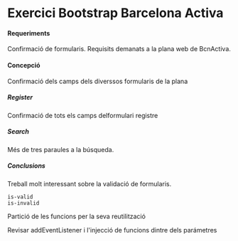 # Exercici Bootstrap Barcelona Activa

#### Requeriments

Confirmaci&oacute; de formularis. Requisits demanats a la plana web de BcnActiva.

#### Concepció

Confirmaci&oacute; dels camps dels diverssos formularis de la plana

##### Register

Confirmaci&oacute; de tots els camps delformulari registre

##### Search

M&eacute;s de tres paraules a la b&uacute;squeda.


##### Conclusions

Treball molt interessant sobre la validaci&oacute; de formularis. 

	is-valid
	is-invalid

Partici&oacute; de les funcions per la seva reutilitzaci&oacute;

Revisar addEventListener i l'injecci&oacute; de funcions dintre dels par&aacute;metres

